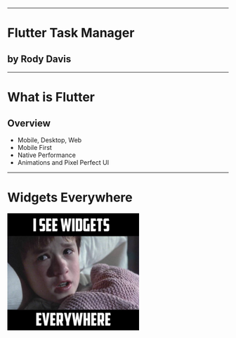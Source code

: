  ---

# Flutter Task Manager

## by Rody Davis

<!--
- Using Provider
- About Me
-->

---

# What is Flutter

## Overview

- Mobile, Desktop, Web
- Mobile First
- Native Performance
- Animations and Pixel Perfect UI

<!--
- Who has heard of flutter?
- Who has created a project with flutter?
- Who has an app in production with flutter?

- Cross Platform SDK that enables you to build high quality apps on mobile, desktop and now web.
- This is a mobile first SDK and not a web wrapper like cordova or a VM like react native

-  Flutter uses Dart which runs in 2 modes (debug and release) (JIT and AOT)
    * In debug mode you get hot reload which allows you to hot swap code running on the device while maintaining state
    * In release mode it will compile to machine code and use tree shaking to be as small as possible.
-->

---

# Widgets Everywhere

![](https://github.com/AppleEducate/flutter_hackathon_19/blob/master/assets/slide_images/widgets.png?raw=true)

<!-- 

* Flutter is made up of widget and everything is a widget.
	* Show Flutter layers
	* There are statelesswidget and statefulwidget that are the two main widgets you use
		* Stateless will rebuild every-time the data changes
		* Stateful will hold state and only rebuild when you call setstate
* Flutter doesn’t use OEM widgets  so it allows you to truly make your own brand and not just rely on material design and cupertino style themes
	* You can make high quality apps that feel right at home on android and ios
* Flutter has a really strong and vibrant community and is open sourced
	* There is a place called dart pub where you upload packages and can download ones that others have created
	* Packages can be pure dart or contain platform channels for ios and android to use native swift and kotlin
* Since flutter was created with the modern mobile in mind, especially with how powerful phones have gotten, there are many options when it comes to state management
	* Bloc - AngularDart and Flutter (Google)
	* Provider - Community (Recommended) => Scoped Model
	* Redux
	* Other (Build your own)
* Example (CRUD Application)
	* Show Counter example
	* Add Provider Package
	* Hot reload
	* VSCode extensions
	* Build app with set setstate
	* Add Change Notifer Class
	* Migrate to provider
	* Local Storage for Fun (Save to Disk, JSON)
* Conclusion
	* Flutter is very powerful and fun to use
	* More time on the code and less boilderplate
	* Self describing documentation (Keep going deeper)
	* Examples Github
	* Share example on github (Branches for setState and provider)
	* Any Questions? -->
